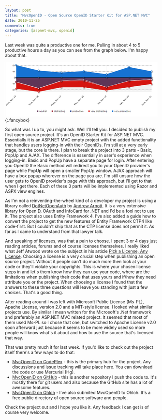 ```yaml
---
layout: post
title: "MvcOpenID - Open Source OpenID Starter Kit for ASP.NET MVC"
date: 2010-11-25
comments: true
categories: [aspnet-mvc, openid]
---
```


Last week was quite a productive one for me. Pulling in about 4 to 5 productive hours a day as you can see from the graph below. I'm happy about that.

[![Productivity Week 3 November 2010][img]][img]{:.fancybox}

So what was I up to, you might ask. Well I'll tell you. I decided to publish my first open source project. It's an OpenID Starter Kit for ASP.NET MVC. Essentially it is an ASP.NET MVC empty project with the added functionality that handles users logging-in with their OpenIDs. I'm still at a very early stage, but the core is there. I plan to break the project into 3 parts - Basic, PopUp and AJAX. The difference is essentially in user's experience when logging-in. Basic and PopUp have a separate page for login. After entering you OpenID the Basic method will redirect you to your OpenID provider's page while PopUp will open a smaller PopUp window. AJAX approach will have a box popup wherever on the page you are. I'm still unsure how the user gets to OpenID provider's page with this approach, but I'll get to that when I get there. Each of these 3 parts will be implemented using Razor and ASPX view engines.

As I'm not a reinventing-the-wheel kind of a developer my project is using a library called [DotNetOpenAuth][] by [Andrew Arnott][aa]. It is a very extensive library for OpenID, OAuth and InfoCard for .NET and I'd be a fool not to use it. The project also uses Entity Framework 4. I've also added a guide how to convert the project to get the new features of Entity Framework CTP4 like code-first. But I couldn't ship that as the CTP license does not permit it. As far as I came to understand from that lawyer talk.

And speaking of licenses, was that a pain to choose. I spent 3 or 4 days just reading articles, forums and of course licenses themselves. I really liked what Jeff Atwood wrote on the subject in his article [Pick a License, Any License][pick]. Choosing a license is a very crucial step when publishing an open source project. Without it people can't do much more then look at your code or they'll violate your copyrights. This is where your chosen license steps in and let's them know how they can use your code, where are the limitations when publishing their code that uses yours and if/how they need attribute you or the project. When choosing a license I found that the answers to these three questions will leave you standing with just a few choices. That's a good thing.

After reading around I was left with Microsoft Public License (Ms-PL), Apache License, version 2.0 and a MIT-style license. I looked what similar projects use. By similar I mean written for the Microsoft's .Net framework and preferably an ASP.NET MVC related project. It seemed that most of them used Ms-PL so I chose that one, but switched to Apache License v2.0 soon afterward just because it seems to be more widely used so more people will know what's it about and how to use the source that's licensed that way.

That was pretty much it for last week. If you'd like to check out the project itself there's a few ways to do that:

- [MvcOpenID on CodePlex][cp] - this is the primary hub for the project. Any discussions and issue tracking will take place here. You can download the code or use Mercurial (Hg).
- [MvcOpenID on GitHub][gh] - this is another repository I push the code to. It's mostly there for git users and also because the GitHub site has a lot of awesome features.
- [MvcOpenID on Ohloh][ohloh] - I've also submited MvcOpenID to Ohloh. It's a free public directory of open source software and people.

Check the project out and I hope you like it. Any feedback I can get is of course very welcome.

[img]: /images/mvcopenid-productivity.png "Productivity Week 3 November 2010"
[dotnetopenauth]: http://www.dotnetopenauth.net "DotNetOpenAuth"
[aa]: http://blog.nerdbank.net/ "Andrew Arnott"
[pick]: http://www.codinghorror.com/blog/2007/04/pick-a-license-any-license.html "Jeff Atwood, Pick a License, Any License"
[cp]: http://mvcopenid.codeplex.com/ "MvcOpenID on CodePlex"
[gh]: https://github.com/gligoran/mvcopenid "MvcOpenID on GitHub"
[ohloh]: https://www.ohloh.net/p/mvcopenid "MvcOpenID on Ohloh"

